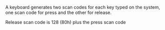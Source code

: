 A keyboard generates two scan codes for each key typed on the system, one scan code for press and the other for release.

Release scan code is 128 (80h) plus the press scan code

